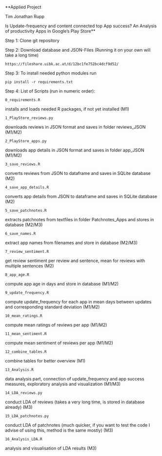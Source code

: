 **Applied Project 

Tim Jonathan Rupp

Is Update-frequency and content 
connected top App success?
An Analysis of productivity Apps in Google’s Play Store**



Step 1: Clone git repository

Step 2: Download database and JSON-Files (Running it on your own will take
a long time)

    https://fileshare.uibk.ac.at/d/12bc1fe752bc4dcf9d52/
    
Step 3:
To install needed python modules run

    pip install -r requirements.txt
    

Step 4:
List of Scripts (run in numeric order):

    0_requirements.R

installs and loads needed R packages, if not yet installed (M1)


    1_PlayStore_reviews.py

downloads reviews in JSON format and saves in folder reviews_JSON (M1/M2)


    2_PlayStore_apps.py

downloads app details in JSON format and saves in folder app_JSON (M1/M2)


    3_save_reviews.R

converts reviews from JSON to dataframe and saves in SQLite database (M2)


    4_save_app_details.R 

converts app details from JSON to dataframe and saves in SQLite database (M2)


    5_save_patchnotes.R

extracts patchnotes from textfiles in folder Patchnotes_Apps and stores in 
database (M2/M3)


    6_save_names.R

extract app names from filenames and store in database (M2/M3)


    7_review_sentiment.R

get review sentiment per review and sentence, mean for reviews with multiple 
sentences (M2)


    8_app_age.R

compute app age in days and store in database (M1/M2)


    9_update_frequency.R

compute update_frequency for each app in mean days between updates and 
corresponding standard deviation (M1/M2)


    10_mean_ratings.R

compute mean ratings of reviews per app (M1/M2)


    11_mean_sentiment.R
 
compute mean sentiment of reviews per app (M1/M2)
 
 
    12_combine_tables.R
  
combine tables for better overview (M1)
  
  
    13_Analysis.R

data analysis part, connection of update_frequency and app success measures,
exploratory analysis and visualization (M1/M3)
   
   
    14_LDA_reviews.py
   
conduct LDA of reviews (takes a very long time, is stored in database already)
(M3)
   
   
    15_LDA_patchnotes.py
    
conduct LDA of patchnotes (much quicker, if you want to test the code I advise
of using this, method is the same mostly) (M3)

    
    16_Analysis_LDA.R

analysis and visualisation of LDA results (M3)
